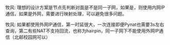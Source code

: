 牧风:
理想的设计方案是节点先判断对面是不是同一子网，如果是，则使用内网IP通信，如果是外网，需要进行映射处理，可以避免很多问题。

牧风:
如果都使用外网IP通信，第一时延很大，一次连接即便Pynat也需要3s左右查询，第二有些NAT不支持回流，也称为hairpin，同一子网下不能使用外网IP通信（北邮校园网可以）

